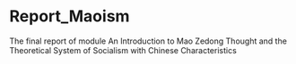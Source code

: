 # Report_Maoism
The final report of module An Introduction to Mao Zedong Thought and the Theoretical System of Socialism with Chinese Characteristics 
